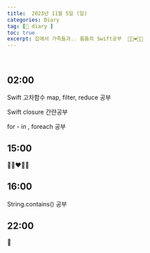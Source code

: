 ```yaml
---
title:  2023년 11월 5일 (일)
categories: Diary
tag: [📒 diary ]
toc: true
excerpt: 집에서 가족들과.. 틈틈히 Swift공부  👩🏻‍❤️‍👨🏻
---
```

​
## 02:00

Swift 고차함수 map, filter, reduce 공부

Swift closure 간랸공부

for - in , foreach 공부

## 15:00

👩🏻‍❤️‍👨🏻

## 16:00

String.contains() 공부

## 22:00

🌙

<br><br><br>